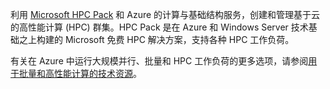 利用 [Microsoft HPC Pack](https://technet.microsoft.com/zh-cn/library/jj899572.aspx) 和 Azure 的计算与基础结构服务，创建和管理基于云的高性能计算 (HPC) 群集。HPC Pack 是在 Azure 和 Windows Server 技术基础之上构建的 Microsoft 免费 HPC 解决方案，支持各种 HPC 工作负荷。

有关在 Azure 中运行大规模并行、批量和 HPC 工作负荷的更多选项，请参阅[用于批量和高性能计算的技术资源](../articles/batch/big-compute-resources.md)。

<!---HONumber=Mooncake_1114_2016-->